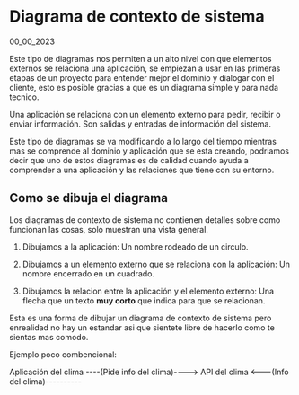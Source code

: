 # Diagrama de contexto de sistema
00_00_2023

Este tipo de diagramas nos permiten a un alto nivel con que elementos externos se relaciona una aplicación, se empiezan a usar en las primeras etapas de un proyecto para entender mejor el dominio y dialogar con el cliente, esto es posible gracias a que es un diagrama simple y para nada tecnico.

Una aplicación se relaciona con un elemento externo para pedir, recibir o enviar información. Son salidas y entradas de información del sistema.

Este tipo de diagramas se va modificando a lo largo del tiempo mientras mas se comprende al dominio y aplicación que se esta creando, podriamos decir que uno de estos diagramas es de calidad cuando ayuda a comprender a una aplicación y las relaciones que tiene con su entorno.

## Como se dibuja el diagrama

Los diagramas de contexto de sistema no contienen detalles sobre como funcionan las cosas, solo muestran una vista general.

1. Dibujamos a la aplicación: Un nombre rodeado de un circulo.

2. Dibujamos a un elemento externo que se relaciona con la aplicación: Un nombre encerrado en un cuadrado.

3. Dibujamos la relacion entre la aplicación y el elemento externo: Una flecha que un texto **muy corto** que indica para que se relacionan. 

Esta es una forma de dibujar un diagrama de contexto de sistema pero enrealidad no hay un estandar asi que sientete libre de hacerlo como te sientas mas comodo.

Ejemplo poco combencional:

 Aplicación del clima ----(Pide info del clima)----> API del clima
                      <---(Info del clima)---------- 
